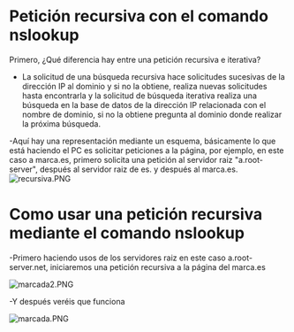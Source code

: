 # Petición recursiva con el comando nslookup

Primero, ¿Qué diferencia hay entre una petición recursiva e iterativa?
- La solicitud de una búsqueda recursiva hace solicitudes sucesivas de la dirección IP al dominio y si no la obtiene, realiza nuevas solicitudes hasta encontrarla y la solicitud de búsqueda iterativa realiza una búsqueda en la base de datos de la dirección IP relacionada con el nombre de dominio, si no la obtiene pregunta al dominio donde realizar la próxima búsqueda.

-Aquí hay una representación mediante un esquema, básicamente lo que está haciendo el PC es solicitar peticiones a la página, por ejemplo, en este caso a marca.es, primero solicita una petición al servidor raiz "a.root-server", después al servidor raiz de es. y después al marca.es.
![recursiva.PNG](./recursiva.PNG)



# Como usar una petición recursiva mediante el comando nslookup
-Primero haciendo usos de los servidores raiz en este caso a.root-server.net, iniciaremos una petición recursiva a la página del marca.es

![marcada2.PNG](nslookup/marcada2.PNG)

-Y después veréis que funciona

![marcada.PNG](nslookup/marcada.PNG)
